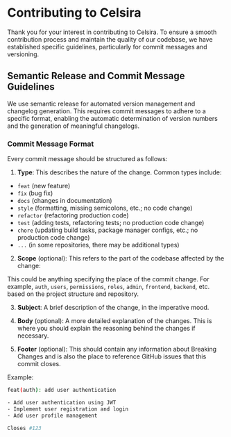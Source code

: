 # Contributing to Celsira

Thank you for your interest in contributing to Celsira. To ensure a smooth contribution process and maintain the quality of our codebase, we have established specific guidelines, particularly for commit messages and versioning.

## Semantic Release and Commit Message Guidelines

We use semantic release for automated version management and changelog generation. This requires commit messages to adhere to a specific format, enabling the automatic determination of version numbers and the generation of meaningful changelogs.

### Commit Message Format

Every commit message should be structured as follows:

1. **Type**: This describes the nature of the change. Common types include:

- `feat` (new feature)
- `fix` (bug fix)
- `docs` (changes in documentation)
- `style` (formatting, missing semicolons, etc.; no code change)
- `refactor` (refactoring production code)
- `test` (adding tests, refactoring tests; no production code change)
- `chore` (updating build tasks, package manager configs, etc.; no production code change)
- `...` (in some repositories, there may be additional types)

2. **Scope** (optional): This refers to the part of the codebase affected by the change:

This could be anything specifying the place of the commit change. For example, `auth`, `users`, `permissions`, `roles`, `admin`, `frontend`, `backend`, etc. based on the project structure and repository.

3. **Subject**: A brief description of the change, in the imperative mood.

4. **Body** (optional): A more detailed explanation of the changes. This is where you should explain the reasoning behind the changes if necessary.

5. **Footer** (optional): This should contain any information about Breaking Changes and is also the place to reference GitHub issues that this commit closes.

Example:
```bash
feat(auth): add user authentication

- Add user authentication using JWT
- Implement user registration and login
- Add user profile management

Closes #123
```
